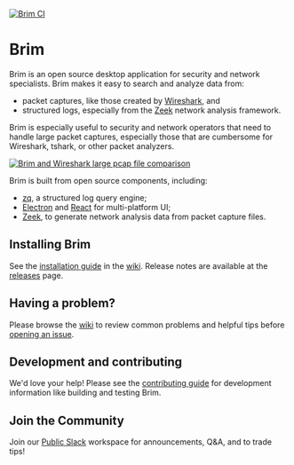 [![Brim CI](https://github.com/brimsec/brim/workflows/Brim%20CI/badge.svg)](https://github.com/brimsec/brim/actions?query=workflow%3A%22Brim+CI%22+branch%3Amaster)

# Brim

Brim is an open source desktop application for security and network
specialists. Brim makes it easy to search and analyze data from:

- packet captures, like those created by [Wireshark](https://www.wireshark.org/), and
- structured logs, especially from the [Zeek](https://www.zeek.org) network analysis framework.

Brim is especially useful to security and network operators that need to handle large packet captures,
especially those that are cumbersome for Wireshark, tshark, or other packet analyzers.

[![Brim and Wireshark large pcap file comparison](docs/media/brim-and-wireshark.gif?raw=true)](https://www.youtube.com/watch?v=InT-7WZ5Y2Y)

Brim is built from open source components, including:

- [zq](https://github.com/brimsec/zq), a structured log query engine;
- [Electron](https://www.electronjs.org/) and [React](https://reactjs.org/) for multi-platform UI;
- [Zeek](https://www.zeek.org), to generate network analysis data from packet capture files.

## Installing Brim

See the [installation guide](https://github.com/brimsec/brim/wiki/Installation)
in the [wiki](https://github.com/brimsec/brim/wiki). Release notes are
available at the [releases](https://github.com/brimsec/brim/releases) page.

## Having a problem?

Please browse the [wiki](https://github.com/brimsec/brim/wiki) to review common problems and helpful tips before [opening an issue](https://github.com/brimsec/brim/wiki/Troubleshooting#opening-an-issue).

## Development and contributing

We'd love your help! Please see the [contributing guide](CONTRIBUTING.md) for
development information like building and testing Brim.

## Join the Community

Join our [Public Slack](https://www.brimsecurity.com/join-slack/) workspace for announcements, Q&A, and to trade tips!
